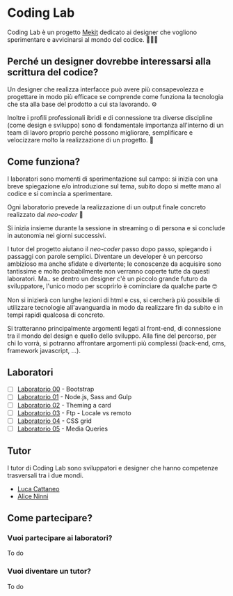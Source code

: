 # Coding Lab
Coding Lab è un progetto [Mekit](https://www.mekit.it/) dedicato ai designer che vogliono sperimentare e avvicinarsi al mondo del codice. 👨🏿‍💻

## Perché un designer dovrebbe interessarsi alla scrittura del codice?
Un designer che realizza interfacce può avere più consapevolezza e progettare in modo più efficace se comprende come funziona la tecnologia che sta alla base del prodotto a cui sta lavorando. ⚙️

Inoltre i profili professionali ibridi e di connessione tra diverse discipline (come design e sviluppo) sono di fondamentale importanza all'interno di un team di lavoro proprio perché possono migliorare, semplificare e velocizzare molto la realizzazione di un progetto. 🚀

## Come funziona?
I laboratori sono momenti di sperimentazione sul campo: si inizia con una breve spiegazione e/o introduzione sul tema, subito dopo si mette mano al codice e si comincia a sperimentare.

Ogni laboratorio prevede la realizzazione di un output finale concreto realizzato dal *neo-coder* 🌱

Si inizia insieme durante la sessione in streaming o di persona e si conclude in autonomia nei giorni successivi.

I tutor del progetto aiutano il *neo-coder* passo dopo passo, spiegando i passaggi con parole semplici.
Diventare un developer è un percorso ambizioso ma anche sfidate e divertente; le conoscenze da acquisire sono tantissime e molto probabilmente non verranno coperte tutte da questi laboratori. Ma.. se dentro un designer c'è un piccolo grande futuro da sviluppatore, l'unico modo per scoprirlo è cominciare da qualche parte 🤓

Non si inizierà con lunghe lezioni di html e css, si cercherà più possibile di utilizzare tecnologie all'avanguardia in modo da realizzare fin da subito e in tempi rapidi qualcosa di concreto.

Si tratteranno principalmente argomenti legati al front-end, di connessione tra il mondo del design e quello dello sviluppo.
Alla fine del percorso, per chi lo vorrà, si potranno affrontare argomenti più complessi (back-end, cms, framework javascript, ...).

## Laboratori
- [ ] [Laboratorio 00](https://github.com/Mekit/coding-lab/tree/main/00-bootstrap) - Bootstrap
- [ ] [Laboratorio 01](https://github.com/Mekit/coding-lab/tree/main/01-node-and-sass) - Node.js, Sass and Gulp
- [ ] [Laboratorio 02](https://github.com/Mekit/coding-lab/tree/main/02-card) - Theming a card
- [ ] [Laboratorio 03](https://github.com/Mekit/coding-lab/tree/main/03-ftp) - Ftp - Locale vs remoto
- [ ] [Laboratorio 04](https://github.com/Mekit/coding-lab/tree/main/04-grid) - CSS grid
- [ ] [Laboratorio 05](https://github.com/Mekit/coding-lab/tree/main/05-media-queries) - Media Queries

## Tutor
I tutor di Coding Lab sono sviluppatori e designer che hanno competenze trasversali tra i due mondi.
- [Luca Cattaneo](https://www.linkedin.com/in/luca-cattaneo-dev/)
- [Alice Ninni](https://www.linkedin.com/in/alice-ninni/)

## Come partecipare?

### Vuoi partecipare ai laboratori?
To do

### Vuoi diventare un tutor?
To do
